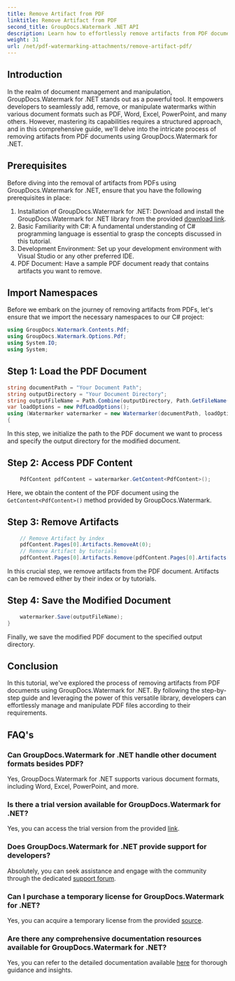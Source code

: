 ```yaml
---
title: Remove Artifact from PDF
linktitle: Remove Artifact from PDF
second_title: GroupDocs.Watermark .NET API
description: Learn how to effortlessly remove artifacts from PDF documents using GroupDocs.Watermark for .NET. Master the process step-by-step with our comprehensive tutorial.
weight: 31
url: /net/pdf-watermarking-attachments/remove-artifact-pdf/
---
```

## Introduction
In the realm of document management and manipulation, GroupDocs.Watermark for .NET stands out as a powerful tool. It empowers developers to seamlessly add, remove, or manipulate watermarks within various document formats such as PDF, Word, Excel, PowerPoint, and many others. However, mastering its capabilities requires a structured approach, and in this comprehensive guide, we'll delve into the intricate process of removing artifacts from PDF documents using GroupDocs.Watermark for .NET.
## Prerequisites
Before diving into the removal of artifacts from PDFs using GroupDocs.Watermark for .NET, ensure that you have the following prerequisites in place:
1. Installation of GroupDocs.Watermark for .NET: Download and install the GroupDocs.Watermark for .NET library from the provided [download link](https://releases.groupdocs.com/Watermark/net/).
2. Basic Familiarity with C#: A fundamental understanding of C# programming language is essential to grasp the concepts discussed in this tutorial.
3. Development Environment: Set up your development environment with Visual Studio or any other preferred IDE.
4. PDF Document: Have a sample PDF document ready that contains artifacts you want to remove.

## Import Namespaces
Before we embark on the journey of removing artifacts from PDFs, let's ensure that we import the necessary namespaces to our C# project:
```csharp
using GroupDocs.Watermark.Contents.Pdf;
using GroupDocs.Watermark.Options.Pdf;
using System.IO;
using System;
```
## Step 1: Load the PDF Document
```csharp
string documentPath = "Your Document Path";
string outputDirectory = "Your Document Directory";
string outputFileName = Path.Combine(outputDirectory, Path.GetFileName(documentPath));
var loadOptions = new PdfLoadOptions();
using (Watermarker watermarker = new Watermarker(documentPath, loadOptions))
{
```
In this step, we initialize the path to the PDF document we want to process and specify the output directory for the modified document.
## Step 2: Access PDF Content
```csharp
    PdfContent pdfContent = watermarker.GetContent<PdfContent>();
```
Here, we obtain the content of the PDF document using the `GetContent<PdfContent>()` method provided by GroupDocs.Watermark.
## Step 3: Remove Artifacts
```csharp
    // Remove Artifact by index
    pdfContent.Pages[0].Artifacts.RemoveAt(0);
    // Remove Artifact by tutorials
    pdfContent.Pages[0].Artifacts.Remove(pdfContent.Pages[0].Artifacts[0]);
```
In this crucial step, we remove artifacts from the PDF document. Artifacts can be removed either by their index or by tutorials.
## Step 4: Save the Modified Document
```csharp
    watermarker.Save(outputFileName);
}
```
Finally, we save the modified PDF document to the specified output directory.

## Conclusion
In this tutorial, we've explored the process of removing artifacts from PDF documents using GroupDocs.Watermark for .NET. By following the step-by-step guide and leveraging the power of this versatile library, developers can effortlessly manage and manipulate PDF files according to their requirements.
## FAQ's
### Can GroupDocs.Watermark for .NET handle other document formats besides PDF?
Yes, GroupDocs.Watermark for .NET supports various document formats, including Word, Excel, PowerPoint, and more.
### Is there a trial version available for GroupDocs.Watermark for .NET?
Yes, you can access the trial version from the provided [link](https://releases.groupdocs.com/).
### Does GroupDocs.Watermark for .NET provide support for developers?
Absolutely, you can seek assistance and engage with the community through the dedicated [support forum](https://forum.groupdocs.com/c/watermark/19).
### Can I purchase a temporary license for GroupDocs.Watermark for .NET?
Yes, you can acquire a temporary license from the provided [source](https://purchase.groupdocs.com/temporary-license/).
### Are there any comprehensive documentation resources available for GroupDocs.Watermark for .NET?
Yes, you can refer to the detailed documentation available [here](https://tutorials.groupdocs.com/Watermark/net/) for thorough guidance and insights.
